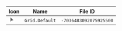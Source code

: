 | Icon | Name | File ID |
| ---  | ---  | ---     |
| ![](Grid.Default.png) | `Grid.Default` | `-7036483092075925500` |
